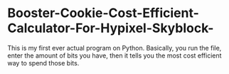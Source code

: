 # Booster-Cookie-Cost-Efficient-Calculator-For-Hypixel-Skyblock-
This is my first ever actual program on Python.  Basically, you run the file, enter the amount of bits you have, then it tells you the most cost efficient way to spend those bits.
